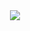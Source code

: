 <!--타이틀 부분-->
<div align="center">
  <img src="https://capsule-render.vercel.app/api?type=venom&color=0075FF&fontColor=fff&height=300&section=header&text=I&nbsp;am&nbsp;Yeonjung✌🏻&fontSize=90" />
</div>
